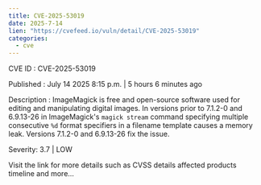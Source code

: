 ```yaml
--- 
title: CVE-2025-53019
date: 2025-7-14
lien: "https://cvefeed.io/vuln/detail/CVE-2025-53019"
categories:
  - cve
---
```


CVE ID : CVE-2025-53019

Published :  July 14
2025
8:15 p.m. | 5 hours
6 minutes ago

Description : ImageMagick is free and open-source software used for editing and manipulating digital images. In versions prior to 7.1.2-0 and 6.9.13-26
in ImageMagick's `magick stream` command
specifying multiple consecutive `%d` format specifiers in a filename template causes a memory leak. Versions 7.1.2-0 and 6.9.13-26 fix the issue.

Severity: 3.7 | LOW

Visit the link for more details
such as CVSS details
affected products
timeline
and more...
